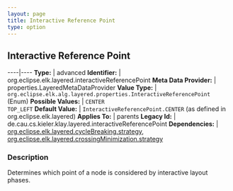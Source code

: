 ```yaml
---
layout: page
title: Interactive Reference Point
type: option
---
```

## Interactive Reference Point

----|----
**Type:** | advanced
**Identifier:** | org.eclipse.elk.layered.interactiveReferencePoint
**Meta Data Provider:** | properties.LayeredMetaDataProvider
**Value Type:** | `org.eclipse.elk.alg.layered.properties.InteractiveReferencePoint` (Enum)
**Possible Values:** | `CENTER`<br>`TOP_LEFT`
**Default Value:** | `InteractiveReferencePoint.CENTER` (as defined in org.eclipse.elk.layered)
**Applies To:** | parents
**Legacy Id:** | de.cau.cs.kieler.klay.layered.interactiveReferencePoint
**Dependencies:** | [org.eclipse.elk.layered.cycleBreaking.strategy](org-eclipse-elk-layered-cycleBreaking-strategy), [org.eclipse.elk.layered.crossingMinimization.strategy](org-eclipse-elk-layered-crossingMinimization-strategy)

### Description

Determines which point of a node is considered by interactive layout phases.
